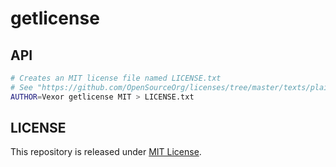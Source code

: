 # getlicense

## API

```bash
# Creates an MIT license file named LICENSE.txt
# See "https://github.com/OpenSourceOrg/licenses/tree/master/texts/plain" for other license names.
AUTHOR=Vexor getlicense MIT > LICENSE.txt
```

## LICENSE

This repository is released under [MIT License](LICENSE).
